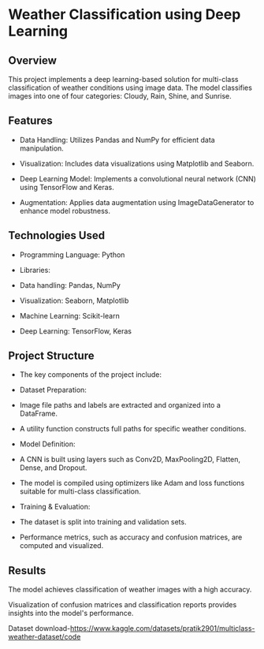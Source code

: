 # Weather Classification using Deep Learning

## Overview

This project implements a deep learning-based solution for multi-class classification of weather conditions using image data. The model classifies images into one of four categories: Cloudy, Rain, Shine, and Sunrise.

## Features

* Data Handling: Utilizes Pandas and NumPy for efficient data manipulation.

* Visualization: Includes data visualizations using Matplotlib and Seaborn.

* Deep Learning Model: Implements a convolutional neural network (CNN) using TensorFlow and Keras.

* Augmentation: Applies data augmentation using ImageDataGenerator to enhance model robustness.

## Technologies Used

* Programming Language: Python

* Libraries:

 * Data handling: Pandas, NumPy

 * Visualization: Seaborn, Matplotlib

 * Machine Learning: Scikit-learn

 * Deep Learning: TensorFlow, Keras

## Project Structure

* The key components of the project include:

 * Dataset Preparation:

 * Image file paths and labels are extracted and organized into a DataFrame.

 * A utility function constructs full paths for specific weather conditions.

* Model Definition:

 * A CNN is built using layers such as Conv2D, MaxPooling2D, Flatten, Dense, and Dropout.

 * The model is compiled using optimizers like Adam and loss functions suitable for multi-class classification.

* Training & Evaluation:

 * The dataset is split into training and validation sets.

 * Performance metrics, such as accuracy and confusion matrices, are computed and visualized.


## Results

The model achieves classification of weather images with a high accuracy.

Visualization of confusion matrices and classification reports provides insights into the model's performance.

Dataset download-https://www.kaggle.com/datasets/pratik2901/multiclass-weather-dataset/code


